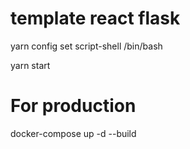 # template react flask

yarn config set script-shell /bin/bash

yarn start

# For production
docker-compose up -d --build
